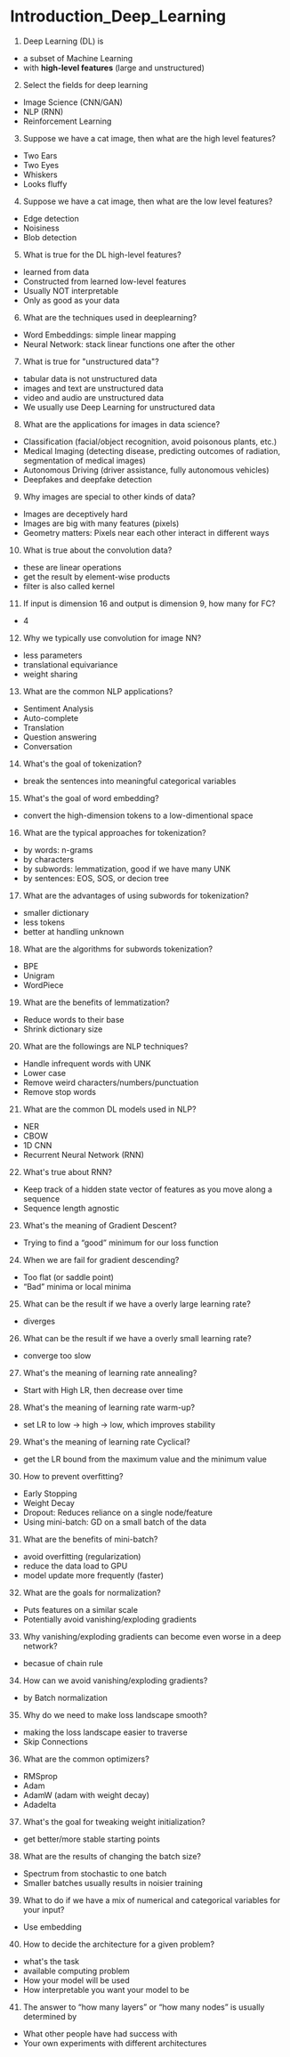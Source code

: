 # Introduction_Deep_Learning

1. Deep Learning (DL) is 
- a subset of Machine Learning 
- with **high-level features** (large and unstructured)

2. Select the fields for deep learning
- Image Science (CNN/GAN)
- NLP (RNN)
- Reinforcement Learning

3. Suppose we have a cat image, then what are the high level features?
- Two Ears
- Two Eyes
- Whiskers
- Looks fluffy

4. Suppose we have a cat image, then what are the low level features?
- Edge detection
- Noisiness
- Blob detection

5. What is true for the DL high-level features?
- learned from data
- Constructed from learned low-level features
- Usually NOT interpretable
- Only as good as your data

6. What are the techniques used in deeplearning?
- Word Embeddings: simple linear mapping
- Neural Network: stack linear functions one after the other

7. What is true for "unstructured data"?
- tabular data is not unstructured data
- images and text are unstructured data
- video and audio are unstructured data
- We usually use Deep Learning for unstructured data

8. What are the applications for images in data science?
- Classification (facial/object recognition, avoid poisonous plants, etc.)
- Medical Imaging (detecting disease, predicting outcomes of radiation, segmentation of medical images)
- Autonomous Driving (driver assistance, fully autonomous vehicles)
- Deepfakes and deepfake detection

9. Why images are special to other kinds of data?
- Images are deceptively hard
- Images are big with many features (pixels)
- Geometry matters: Pixels near each other interact in different ways

10. What is true about the convolution data?
- these are linear operations
- get the result by element-wise products
- filter is also called kernel

11. If input is dimension 16 and output is dimension 9, how many for FC?
- 4

12. Why we typically use convolution for image NN?
- less parameters
- translational equivariance
- weight sharing

13. What are the common NLP applications?
- Sentiment Analysis
- Auto-complete
- Translation
- Question answering
- Conversation

14. What's the goal of tokenization?
- break the sentences into meaningful categorical variables

15. What's the goal of word embedding?
- convert the high-dimension tokens to a low-dimentional space

16. What are the typical approaches for tokenization?
- by words: n-grams
- by characters
- by subwords: lemmatization, good if we have many UNK
- by sentences: EOS, SOS, or decion tree

17. What are the advantages of using subwords for tokenization?
- smaller dictionary
- less tokens
- better at handling unknown

18. What are the algorithms for subwords tokenization?
- BPE
- Unigram
- WordPiece

19. What are the benefits of lemmatization?
- Reduce words to their base
- Shrink dictionary size

20. What are the followings are NLP techniques?
- Handle infrequent words with UNK 
- Lower case
- Remove weird characters/numbers/punctuation
- Remove stop words

21. What are the common DL models used in NLP?
- NER
- CBOW
- 1D CNN
- Recurrent Neural Network (RNN)

22. What's true about RNN?
- Keep track of a hidden state vector of features as you move along a sequence
- Sequence length agnostic

23. What's the meaning of Gradient Descent?
- Trying to find a “good” minimum for our loss function

24. When we are fail for gradient descending?
- Too flat (or saddle point)
- “Bad” minima or local minima

25. What can be the result if we have a overly large learning rate?
- diverges

26. What can be the result if we have a overly small learning rate?
- converge too slow

27. What's the meaning of learning rate annealing?
- Start with High LR, then decrease over time

28. What's the meaning of learning rate warm-up?
- set LR to low -> high -> low, which improves stability

29. What's the meaning of learning rate Cyclical?
- get the LR bound from the maximum value and the minimum value

30. How to prevent overfitting?
- Early Stopping
- Weight Decay
- Dropout: Reduces reliance on a single node/feature
- Using mini-batch: GD on a small batch of the data
 
31. What are the benefits of mini-batch?
- avoid overfitting (regularization)
- reduce the data load to GPU
- model update more frequently (faster)

32. What are the goals for normalization?
- Puts features on a similar scale
- Potentially avoid vanishing/exploding gradients

33. Why vanishing/exploding gradients can become even worse in a deep network?
- becasue of chain rule
 
34. How can we avoid vanishing/exploding gradients?
- by Batch normalization

35. Why do we need to make loss landscape smooth?
- making the loss landscape easier to traverse
- Skip Connections

36. What are the common optimizers?
- RMSprop
- Adam
- AdamW (adam with weight decay)
- Adadelta

37. What's the goal for tweaking weight initialization?
- get better/more stable starting points

38. What are the results of changing the batch size?
- Spectrum from stochastic to one batch
- Smaller batches usually results in noisier training

39. What to do if we have a mix of numerical and categorical variables for your input?
- Use embedding

40. How to decide the architecture for a given problem?
- what's the task
- available computing problem
- How your model will be used
- How interpretable you want your model to be

41. The answer to “how many layers” or “how many nodes” is usually determined by
- What other people have had success with
- Your own experiments with different architectures
